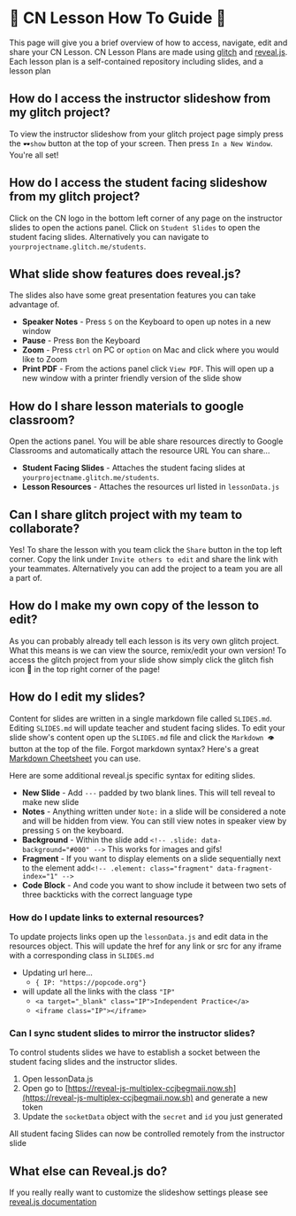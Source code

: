 # 📘 CN Lesson How To Guide 📘

This page will give you a brief overview of how to access, navigate, edit and share your CN Lesson.
CN Lesson Plans are made using [glitch](https://glitch.com/) and [reveal.js](https://github.com/hakimel/reveal.js/).
Each lesson plan is a self-contained repository including slides, and a lesson plan

## How do I access the instructor slideshow from my glitch project?

To view the instructor slideshow from your glitch project page simply press the `🕶️show` button at the top of your screen.
Then press `In a New Window`. You're all set!

## How do I access the student facing slideshow from my glitch project?

Click on the CN logo in the bottom left corner of any page on the instructor slides to open the actions panel.
Click on `Student Slides` to open the student facing slides. Alternatively you can navigate to `yourprojectname.glitch.me/students`. 

## What slide show features does reveal.js?

The slides also have some great presentation features you can take advantage of.

- **Speaker Notes** - Press `S` on the Keyboard to open up notes in a new window
- **Pause** - Press `B`on the Keyboard
- **Zoom** - Press `ctrl` on PC or `option` on Mac and click where you would like to Zoom
- **Print PDF** - From the actions panel click `View PDF`. This will open up a new window with a printer friendly version of the slide show

## How do I share lesson materials to google classroom?

Open the actions panel. You will be able share resources directly to Google Classrooms and automatically attach the resource URL
You can share...

- **Student Facing Slides** - Attaches the student facing slides at `yourprojectname.glitch.me/students`.
- **Lesson Resources** - Attaches the resources url listed in `lessonData.js`

## Can I share glitch project with my team to collaborate?

Yes! To share the lesson with you team click the `Share` button in the top left corner.
Copy the link under `Invite others to edit` and share the link with your teammates. Alternatively you can add the project
to a team you are all a part of.

## How do I make my own copy of the lesson to edit?

As you can probably already tell each lesson is its very own glitch project. What this means is we can view the source, remix/edit your own version!
To access the glitch project from your slide show simply click the glitch fish icon 🎏 in the top right corner of the page!

## How do I edit my slides?

Content for slides are written in a single markdown file called `SLIDES.md`.
Editing `SLIDES.md` will update teacher and student facing slides.
To edit your slide show's content open up the `SLIDES.md` file and click the `Markdown 👁️` button at the top of the file.
Forgot markdown syntax? Here's a great [Markdown Cheetsheet](https://github.com/adam-p/markdown-here/wiki/Markdown-Cheatsheet) you can use.

Here are some additional reveal.js specific syntax for editing slides.

- **New Slide** - Add `---` padded by two blank lines. This will tell reveal to make new slide
- **Notes** - Anything written under `Note:` in a slide will be considered a note and will be hidden from view. You can still view notes in speaker view by pressing `S` on the keyboard.
- **Background** - Within the slide add `<!-- .slide: data-background="#000" -->` This works for images and gifs!
- **Fragment** - If you want to display elements on a slide sequentially next to the element add`<!-- .element: class="fragment" data-fragment-index="1" -->`
- **Code Block** - And code you want to show include it between two sets of three backticks with the correct language type

### How do I update links to external resources?

To update projects links open up the `lessonData.js` and edit data in the resources object.
This will update the href for any link or src for any iframe with a corresponding class in `SLIDES.md`

- Updating url here...
  - `{ IP: "https://popcode.org"}`
- will update all the links with the class `"IP"`
  - `<a target="_blank" class="IP">Independent Practice</a>`
  - `<iframe class="IP"></iframe>`

### Can I sync student slides to mirror the instructor slides?

To control students slides we have to establish a socket between the student facing slides
and the instructor slides.

1. Open lessonData.js
2. Open go to [https://reveal-js-multiplex-ccjbegmaii.now.sh](https://reveal-js-multiplex-ccjbegmaii.now.sh) and generate a new token
3. Update the `socketData` object with the `secret` and `id` you just generated

All student facing Slides can now be controlled remotely from the instructor slide

## What else can Reveal.js do?

If you really really want to customize the slideshow settings please see [reveal.js documentation](https://github.com/hakimel/reveal.js/)
